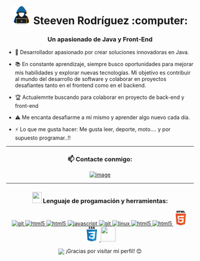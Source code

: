 <h1 align="center"><picture><img src = "https://github.com/0xAbdulKhalid/0xAbdulKhalid/raw/main/assets/mdImages/about_me.gif" width = 50px></picture>  Steeven Rodríguez :computer:</h1>
<h3 align="center">Un apasionado de Java y Front-End </h3>

- 🚀 Desarrollador apasionado por crear soluciones innovadoras en Java. 
- 📚 En constante aprendizaje, siempre busco oportunidades para mejorar mis habilidades y explorar nuevas tecnologías. Mi objetivo es contribuir al mundo del desarrollo de software y colaborar en proyectos desafiantes tanto en el frontend como en el backend.
- :trophy: Actualemnte buscando para colaborar en proyecto de back-end y front-end
- :warning: Me encanta desafiarme a mí mismo y aprender algo nuevo cada día.

- ⚡ Lo que me gusta hacer: Me gusta leer, deporte, moto.... y por supuesto programar..!!

<hr>

<h3 align="center">📫 Contacte conmigo:</h3>
<div align="center">

[![image](https://img.shields.io/badge/LinkedIn-0077B5?style=for-the-badge&logo=linkedin&logoColor=white)](https://www.linkedin.com/in/steeven-rodr%C3%ADguez-zhunio/)

  
</div>
<hr>
<h3 align="center"><img src="https://media2.giphy.com/media/QssGEmpkyEOhBCb7e1/giphy.gif?cid=ecf05e47a0n3gi1bfqntqmob8g9aid1oyj2wr3ds3mg700bl&rid=giphy.gif" width ="25" height="30"/> Lenguaje de progamación y herramientas:</h3>

<p align="center"> 
  <a href="https://git-scm.com/" target="_blank"> 
   <img src="https://www.vectorlogo.zone/logos/java/java-horizontal.svg" alt="git" width="70" height="40"/> 
  </a>
  <a href="https://www.w3.org/html/" target="_blank"> 
    <img src="https://www.vectorlogo.zone/logos/springio/springio-ar21.svg" alt="html5" width="70" height="40"/> 
  </a>
   <a href="https://www.w3.org/html/" target="_blank"> 
    <img src="https://www.vectorlogo.zone/logos/dotnet/dotnet-ar21.svg" alt="html5" width="70" height="40"/> 
  </a>
  <a href="https://developer.mozilla.org/en-US/docs/Web/JavaScript" target="_blank"> 
    <img src="https://www.vectorlogo.zone/logos/mysql/mysql-official.svg" alt="javascript" width="40" height="40"/> 
  </a> 
    <a href="https://git-scm.com/" target="_blank"> 
    <img src="https://www.vectorlogo.zone/logos/git-scm/git-scm-icon.svg" alt="git" width="50" height="40"/> 
  </a>
    <a href="https://www.linux.org/" target="_blank"> 
    <img src="https://www.vectorlogo.zone/logos/angular/angular-icon.svg" alt="linux" width="40" height="40"/> 
  </a> 
   <a href="https://www.w3.org/html/" target="_blank"> 
    <img src="https://www.vectorlogo.zone/logos/reactjs/reactjs-ar21.svg" alt="html5" width="70" height="40"/> 
  </a>
  <a href="https://www.w3.org/html/" target="_blank"> 
    <img src="https://www.vectorlogo.zone/logos/typescriptlang/typescriptlang-icon.svg" alt="html5" width="40" height="40"/> 
  </a>
  <a href="https://www.w3.org/html/" target="_blank"> 
    <img src="https://raw.githubusercontent.com/devicons/devicon/master/icons/html5/html5-original-wordmark.svg" alt="html5" width="40" height="40"/> 
  </a>
  <a href="https://www.w3schools.com/css/" target="_blank"> 
    <img src="https://raw.githubusercontent.com/devicons/devicon/master/icons/css3/css3-original-wordmark.svg" alt="css3" width="40" height="40"/> 
  </a> 
   <a  target="_blank"> 
    <img src="https://www.vectorlogo.zone/logos/getpostman/getpostman-icon.svg" width="40" height="40"/> 
  </a> 
</p>
<p align= "center">
  <img align="center" src="https://github.com/7oSkaaa/7oSkaaa/blob/main/Images/Right_Side.gif?raw=true" width = 250px>
  ¡Gracias por visitar mi perfil! 😊
</p>

